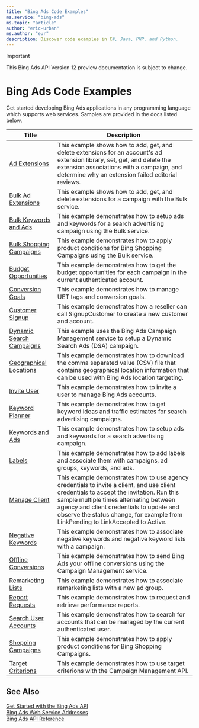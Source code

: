 ```yaml
---
title: "Bing Ads Code Examples"
ms.service: "bing-ads"
ms.topic: "article"
author: "eric-urban"
ms.author: "eur"
description: Discover code examples in C#, Java, PHP, and Python.
---
```

> [!IMPORTANT]
> This Bing Ads API Version 12 preview documentation is subject to change.

# Bing Ads Code Examples
Get started developing Bing Ads applications in any programming language which supports web services. Samples are provided in the docs listed below.

|Title|Description|
|-----|-----|
|[Ad Extensions](./code-example-ad-extensions.md)|This example shows how to add, get, and delete extensions for an account's ad extension library, set, get, and delete the extension associations with a campaign, and determine why an extension failed editorial reviews.|
|[Bulk Ad Extensions](./code-example-bulk-ad-extensions.md)|This example shows how to add, get, and delete extensions for a campaign with the Bulk service.|
|[Bulk Keywords and Ads](./code-example-bulk-keywords-ads.md)|This example demonstrates how to setup ads and keywords for a search advertising campaign using the Bulk service.|
|[Bulk Shopping Campaigns](./code-example-bulk-shopping-campaigns.md)|This example demonstrates how to apply product conditions for Bing Shopping Campaigns using the Bulk service.|
|[Budget Opportunities](./code-example-budget-opportunities.md)|This example demonstrates how to get the budget opportunities for each campaign in the current authenticated account.|
|[Conversion Goals](./code-example-conversion-goals.md)|This example demonstrates how to manage UET tags and conversion goals.|
|[Customer Signup](./code-example-customer-signup.md)|This example demonstrates how a reseller can call SignupCustomer to create a new customer and account.|
|[Dynamic Search Campaigns](./code-example-dynamic-search-campaigns.md)|This example uses the Bing Ads Campaign Management service to setup a Dynamic Search Ads (DSA) campaign.|
|[Geographical Locations](./code-example-geographical-locations.md)|This example demonstrates how to download the comma separated value (CSV) file that contains geographical location information that can be used with Bing Ads location targeting.|
|[Invite User](./code-example-invite-user.md)|This example demonstrates how to invite a user to manage Bing Ads accounts.|
|[Keyword Planner](./code-example-keyword-planner.md)|This example demonstrates how to get keyword ideas and traffic estimates for search advertising campaigns.|
|[Keywords and Ads](./code-example-keywords-ads.md)|This example demonstrates how to setup ads and keywords for a search advertising campaign.|
|[Labels](./code-example-labels.md)|This example demonstrates how to add labels and associate them with campaigns, ad groups, keywords, and ads.|
|[Manage Client](./code-example-manage-client.md)|This example demonstrates how to use agency credentials to invite a client, and use client credentials to accept the invitation. Run this sample multiple times alternating between agency and client credentials to update and observe the status change, for example from LinkPending to LinkAccepted to Active. |
|[Negative Keywords](./code-example-negative-keywords.md)|This example demonstrates how to associate negative keywords and negative keyword lists with a campaign.|
|[Offline Conversions](./code-example-offline-conversions.md)|This example demonstrates how to send Bing Ads your offline conversions using the Campaign Management service.|
|[Remarketing Lists](./code-example-remarketing-lists.md)|This example demonstrates how to associate remarketing lists with a new ad group.|
|[Report Requests](./code-example-report-requests.md)|This example demonstrates how to request and retrieve performance reports.|
|[Search User Accounts](./code-example-search-user-accounts.md)|This example demonstrates how to search for accounts that can be managed by the current authenticated user.|
|[Shopping Campaigns](./code-example-shopping-campaigns.md)|This example demonstrates how to apply product conditions for Bing Shopping Campaigns.|
|[Target Criterions](./code-example-target-criterions.md)|This example demonstrates how to use target criterions with the Campaign Management API.|

## See Also
[Get Started with the Bing Ads API](../guides/get-started.md)  
[Bing Ads Web Service Addresses](../guides/web-service-addresses.md)  
[Bing Ads API Reference](../guides/reference.md)  
